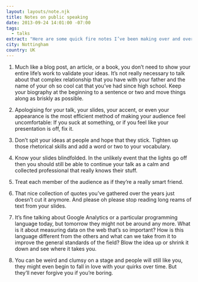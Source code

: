 ```yaml
---
layout: layouts/note.njk
title: Notes on public speaking
date: 2013-09-24 14:01:00 -07:00
tags:
  - talks
extract: "Here are some quick fire notes I’ve been making over and over again at speaking events and larger conferences.  This isn’t a ‘I know better than you’ post – it’s simply a reminder for whenever I do my own talks. "
city: Nottingham
country: UK
---
```


<ol>
    <li>
        <p>Much like a blog post, an article, or a book, you don’t need to show your entire life’s work to validate your ideas. It’s not really necessary to talk about that complex relationship that you have with your father and the name of your oh so cool cat that you’ve had since high school. Keep your biography at the beginning to a sentence or two and move things along as briskly as possible.</p>
    </li>
    <li>
        <p>Apologising for your talk, your slides, your accent, or even your appearance is the most efficient method of making your audience feel uncomfortable: If you suck at something, or if you feel like your presentation is off, fix it.</p>
    </li>
    <li>
        <p>Don’t spit your ideas at people and hope that they stick. Tighten up those rhetorical skills and add a word or two to your vocabulary.</p>
    </li>
    <li>
        <p>Know your slides blindfolded. In the unlikely event that the lights go off then you should still be able to continue your talk as a calm and collected professional that really knows their stuff.</p>
    </li>
    <li>
        <p>Treat each member of the audience as if they’re a really smart friend.</p>
    </li>
    <li>
        <p>That nice collection of quotes you’ve gathered over the years just doesn’t cut it anymore. And please oh please stop reading long reams of text from your slides.</p>
    </li>
    <li>
        <p>It’s fine talking about Google Analytics or a particular programming language today, but tomorrow they might not be around any more. What is it about measuring data on the web that’s so important? How is this language different from the others and what can we take from it to improve the general standards of the field? Blow the idea up or shrink it down and see where it takes you.</p>
    </li>
    <li>
        <p>You can be weird and clumsy on a stage and people will still like you, they might even begin to fall in love with your quirks over time. But they’ll never forgive you if you’re boring.</p>
    </li>
</ol>
